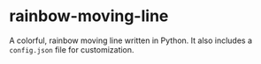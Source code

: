 # rainbow-moving-line
A colorful, rainbow moving line written in Python. It also includes a `config.json` file for customization.
